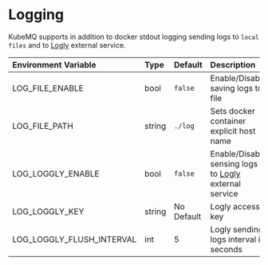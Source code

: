 # Logging

KubeMQ supports in addition to docker stdout logging sending logs to `local files` and to [Logly](https://www.loggly.com/) external service.

| Environment Variable     | Type   | Default    | Description                                                                      |
|:-------------------------|:-------|:-----------|:---------------------------------------------------------------------------------|
| LOG_FILE_ENABLE          | bool   | `false`    | Enable/Disable saving logs to file                                               |
| LOG_FILE_PATH            | string | `./log`    | Sets docker container explicit host name                                      |
| LOG_LOGGLY_ENABLE         | bool   | `false`    | Enable/Disable sensing logs to [Logly](https://www.loggly.com/) external service |
| LOG_LOGGLY_KEY            | string | No Default | Logly access key                                                                 |
| LOG_LOGGLY_FLUSH_INTERVAL | int    | 5          | Logly sending logs interval in seconds                                           |

